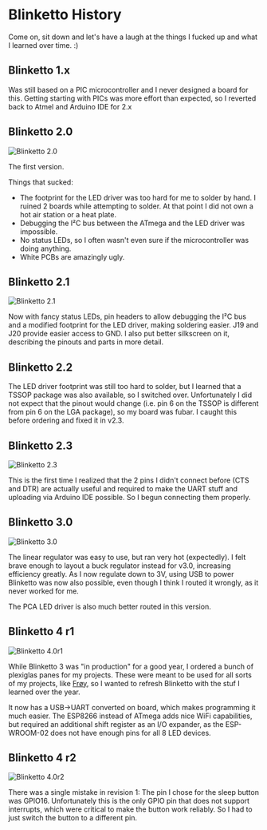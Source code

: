 # Blinketto History

Come on, sit down and let's have a laugh at the things I fucked up and what I learned over time. :)

## Blinketto 1.x

Was still based on a PIC microcontroller and I never designed a board for this. Getting
starting with PICs was more effort than expected, so I reverted back to Atmel and Arduino IDE
for 2.x

## Blinketto 2.0

![Blinketto 2.0](https://raw.githubusercontent.com/xrstf/blinketto/master/docs/history/v2.0.jpg)

The first version.

Things that sucked:

* The footprint for the LED driver was too hard for me to solder by hand. I ruined 2 boards while
  attempting to solder. At that point I did not own a hot air station or a heat plate.
* Debugging the I²C bus between the ATmega and the LED driver was impossible.
* No status LEDs, so I often wasn't even sure if the microcontroller was doing anything.
* White PCBs are amazingly ugly.

## Blinketto 2.1

![Blinketto 2.1](https://raw.githubusercontent.com/xrstf/blinketto/master/docs/history/v2.1.jpg)

Now with fancy status LEDs, pin headers to allow debugging the I²C bus and a modified footprint
for the LED driver, making soldering easier. J19 and J20 provide easier access to GND. I also put
better silkscreen on it, describing the pinouts and parts in more detail.

## Blinketto 2.2

The LED driver footprint was still too hard to solder, but I learned that a TSSOP package was
also available, so I switched over. Unfortunately I did not expect that the pinout would change
(i.e. pin 6 on the TSSOP is different from pin 6 on the LGA package), so my board was fubar.
I caught this before ordering and fixed it in v2.3.

## Blinketto 2.3

![Blinketto 2.3](https://raw.githubusercontent.com/xrstf/blinketto/master/docs/history/v2.3.jpg)

This is the first time I realized that the 2 pins I didn't connect before (CTS and DTR)
are actually useful and required to make the UART stuff and uploading via Arduino IDE possible.
So I begun connecting them properly.

## Blinketto 3.0

![Blinketto 3.0](https://raw.githubusercontent.com/xrstf/blinketto/master/docs/history/v3.0.jpg)

The linear regulator was easy to use, but ran very hot (expectedly). I felt brave enough to
layout a buck regulator instead for v3.0, increasing efficiency greatly. As I now regulate down
to 3V, using USB to power Blinketto was now also possible, even though I think I routed it wrongly,
as it never worked for me.

The PCA LED driver is also much better routed in this version.

## Blinketto 4 r1

![Blinketto 4.0r1](https://raw.githubusercontent.com/xrstf/blinketto/master/docs/history/v4.0r1.jpg)

While Blinketto 3 was "in production" for a good year, I ordered a bunch of plexiglas panes for my
projects. These were meant to be used for all sorts of my projects, like [Frøy](https://github.com/xrstf/froy),
so I wanted to refresh Blinketto with the stuf I learned over the year.

It now has a USB->UART converted on board, which makes programming it much easier. The ESP8266
instead of ATmega adds nice WiFi capabilities, but required an additional shift register as an I/O
expander, as the ESP-WROOM-02 does not have enough pins for all 8 LED devices.

## Blinketto 4 r2

![Blinketto 4.0r2](https://raw.githubusercontent.com/xrstf/blinketto/master/docs/history/v4.0r2.jpg)

There was a single mistake in revision 1: The pin I chose for the sleep button was GPIO16.
Unfortunately this is the only GPIO pin that does not support interrupts, which were critical to
make the button work reliably. So I had to just switch the button to a different pin.
